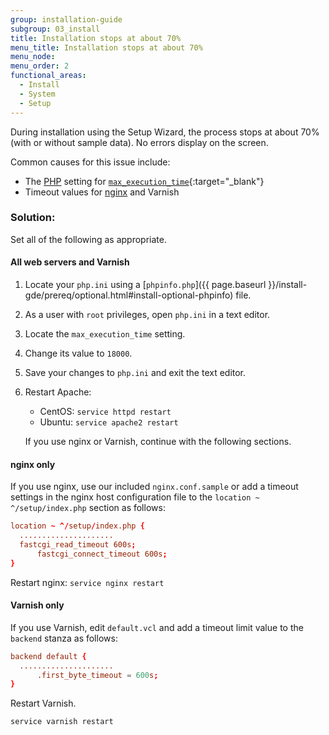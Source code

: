 ```yaml
---
group: installation-guide
subgroup: 03_install
title: Installation stops at about 70%
menu_title: Installation stops at about 70%
menu_node:
menu_order: 2
functional_areas:
  - Install
  - System
  - Setup
---
```


During installation using the Setup Wizard, the process stops at about 70% (with or without sample data). No errors display on the screen.

Common causes for this issue include:

*	The [PHP](https://glossary.magento.com/php) setting for [`max_execution_time`](http://php.net/manual/en/info.configuration.php#ini.max-execution-time){:target="_blank"}
*	Timeout values for [nginx](https://glossary.magento.com/nginx) and Varnish

### Solution:

Set all of the following as appropriate.

#### All web servers and Varnish

1.	Locate your `php.ini` using a [`phpinfo.php`]({{ page.baseurl }}/install-gde/prereq/optional.html#install-optional-phpinfo) file.
2.	As a user with `root` privileges, open `php.ini` in a text editor.
3.	Locate the `max_execution_time` setting.
4.	Change its value to `18000`.
5.	Save your changes to `php.ini` and exit the text editor.
6.	Restart Apache:

	*	CentOS: `service httpd restart`
	*	Ubuntu: `service apache2 restart`

	If you use nginx or Varnish, continue with the following sections.

#### nginx only

If you use nginx, use our included `nginx.conf.sample` or add a timeout settings in the nginx host configuration file to the `location ~ ^/setup/index.php` section as follows:

```conf
location ~ ^/setup/index.php {
  .....................
  fastcgi_read_timeout 600s;
      fastcgi_connect_timeout 600s;
}
```

Restart nginx: `service nginx restart`

#### Varnish only

If you use Varnish, edit `default.vcl` and add a timeout limit value to the `backend` stanza as follows:

```conf
backend default {
  .....................
      .first_byte_timeout = 600s;
}
```

Restart Varnish.

```bash
service varnish restart
```
